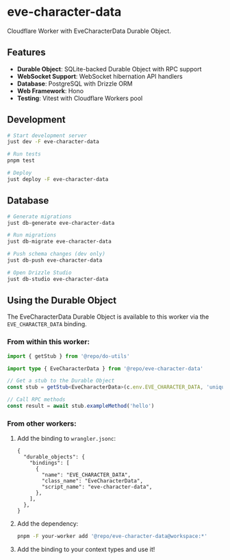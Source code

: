 # eve-character-data

Cloudflare Worker with EveCharacterData Durable Object.

## Features

- **Durable Object**: SQLite-backed Durable Object with RPC support
- **WebSocket Support**: WebSocket hibernation API handlers
- **Database**: PostgreSQL with Drizzle ORM
- **Web Framework**: Hono
- **Testing**: Vitest with Cloudflare Workers pool

## Development

```bash
# Start development server
just dev -F eve-character-data

# Run tests
pnpm test

# Deploy
just deploy -F eve-character-data
```

## Database

```bash
# Generate migrations
just db-generate eve-character-data

# Run migrations
just db-migrate eve-character-data

# Push schema changes (dev only)
just db-push eve-character-data

# Open Drizzle Studio
just db-studio eve-character-data
```

## Using the Durable Object

The EveCharacterData Durable Object is available to this worker via the `EVE_CHARACTER_DATA` binding.

### From within this worker:

```typescript
import { getStub } from '@repo/do-utils'

import type { EveCharacterData } from '@repo/eve-character-data'

// Get a stub to the Durable Object
const stub = getStub<EveCharacterData>(c.env.EVE_CHARACTER_DATA, 'unique-id')

// Call RPC methods
const result = await stub.exampleMethod('hello')
```

### From other workers:

1. Add the binding to `wrangler.jsonc`:

   ```jsonc
   {
     "durable_objects": {
       "bindings": [
         {
           "name": "EVE_CHARACTER_DATA",
           "class_name": "EveCharacterData",
           "script_name": "eve-character-data",
         },
       ],
     },
   }
   ```

2. Add the dependency:

   ```bash
   pnpm -F your-worker add '@repo/eve-character-data@workspace:*'
   ```

3. Add the binding to your context types and use it!
